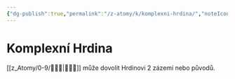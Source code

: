 ```yaml
---
{"dg-publish":true,"permalink":"/z-atomy/k/komplexni-hrdina/","noteIcon":""}
---
```


# Komplexní Hrdina
[[z_Atomy/0-9/🧙🏼‍♂️\|🧙🏼‍♂️]] může dovolit Hrdinovi 2 zázemí nebo původů.